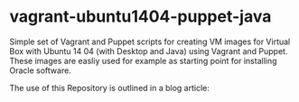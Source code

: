 # vagrant-ubuntu1404-puppet-java
Simple set of Vagrant and Puppet scripts for creating VM images for Virtual Box with Ubuntu 14 04 (with Desktop and Java) using Vagrant and Puppet. These images are easliy used for example as starting point for installing Oracle software. 

The use of this Repository is outlined in a blog article: 
